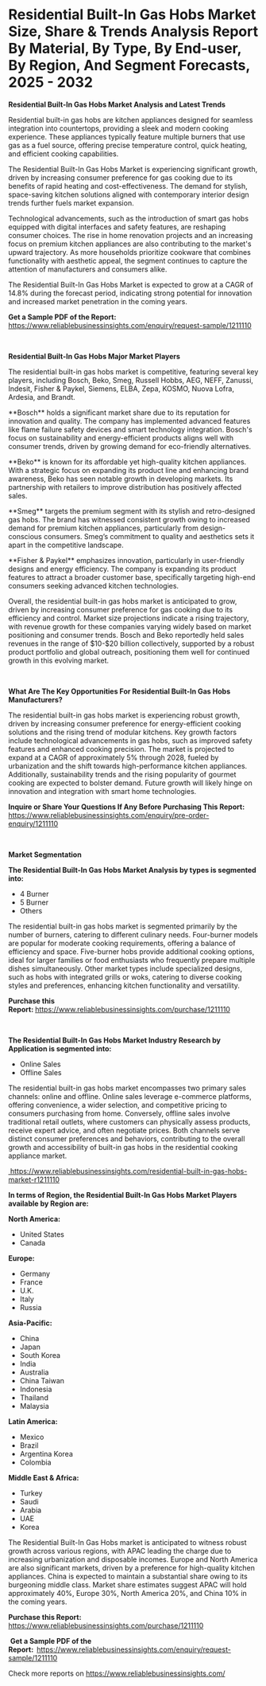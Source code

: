 <p><h1>Residential Built-In Gas Hobs Market Size, Share & Trends Analysis Report By Material, By Type, By End-user, By Region, And Segment Forecasts, 2025 - 2032</h1></p><p><strong>Residential Built-In Gas Hobs Market Analysis and Latest Trends</strong></p>
<p><p>Residential built-in gas hobs are kitchen appliances designed for seamless integration into countertops, providing a sleek and modern cooking experience. These appliances typically feature multiple burners that use gas as a fuel source, offering precise temperature control, quick heating, and efficient cooking capabilities. </p><p>The Residential Built-In Gas Hobs Market is experiencing significant growth, driven by increasing consumer preference for gas cooking due to its benefits of rapid heating and cost-effectiveness. The demand for stylish, space-saving kitchen solutions aligned with contemporary interior design trends further fuels market expansion. </p><p>Technological advancements, such as the introduction of smart gas hobs equipped with digital interfaces and safety features, are reshaping consumer choices. The rise in home renovation projects and an increasing focus on premium kitchen appliances are also contributing to the market's upward trajectory. As more households prioritize cookware that combines functionality with aesthetic appeal, the segment continues to capture the attention of manufacturers and consumers alike. </p><p>The Residential Built-In Gas Hobs Market is expected to grow at a CAGR of 14.8% during the forecast period, indicating strong potential for innovation and increased market penetration in the coming years.</p></p>
<p><strong>Get a Sample PDF of the Report:&nbsp;</strong> <a href="https://www.reliablebusinessinsights.com/enquiry/request-sample/1211110?utm_campaign=1581&utm_medium=2&utm_source=Github&utm_content=ia&utm_term=24032025&utm_id=residential-built-in-gas-hobs">https://www.reliablebusinessinsights.com/enquiry/request-sample/1211110</a></p>
<p>&nbsp;</p>
<p><strong>Residential Built-In Gas Hobs Major Market Players</strong></p>
<p><p>The residential built-in gas hobs market is competitive, featuring several key players, including Bosch, Beko, Smeg, Russell Hobbs, AEG, NEFF, Zanussi, Indesit, Fisher & Paykel, Siemens, ELBA, Zepa, KOSMO, Nuova Lofra, Ardesia, and Brandt. </p><p>**Bosch** holds a significant market share due to its reputation for innovation and quality. The company has implemented advanced features like flame failure safety devices and smart technology integration. Bosch's focus on sustainability and energy-efficient products aligns well with consumer trends, driven by growing demand for eco-friendly alternatives.</p><p>**Beko** is known for its affordable yet high-quality kitchen appliances. With a strategic focus on expanding its product line and enhancing brand awareness, Beko has seen notable growth in developing markets. Its partnership with retailers to improve distribution has positively affected sales.</p><p>**Smeg** targets the premium segment with its stylish and retro-designed gas hobs. The brand has witnessed consistent growth owing to increased demand for premium kitchen appliances, particularly from design-conscious consumers. Smeg’s commitment to quality and aesthetics sets it apart in the competitive landscape.</p><p>**Fisher & Paykel** emphasizes innovation, particularly in user-friendly designs and energy efficiency. The company is expanding its product features to attract a broader customer base, specifically targeting high-end consumers seeking advanced kitchen technologies. </p><p>Overall, the residential built-in gas hobs market is anticipated to grow, driven by increasing consumer preference for gas cooking due to its efficiency and control. Market size projections indicate a rising trajectory, with revenue growth for these companies varying widely based on market positioning and consumer trends. Bosch and Beko reportedly held sales revenues in the range of $10-$20 billion collectively, supported by a robust product portfolio and global outreach, positioning them well for continued growth in this evolving market.</p></p>
<p>&nbsp;</p>
<p><strong>What Are The Key Opportunities For Residential Built-In Gas Hobs Manufacturers?</strong></p>
<p><p>The residential built-in gas hobs market is experiencing robust growth, driven by increasing consumer preference for energy-efficient cooking solutions and the rising trend of modular kitchens. Key growth factors include technological advancements in gas hobs, such as improved safety features and enhanced cooking precision. The market is projected to expand at a CAGR of approximately 5% through 2028, fueled by urbanization and the shift towards high-performance kitchen appliances. Additionally, sustainability trends and the rising popularity of gourmet cooking are expected to bolster demand. Future growth will likely hinge on innovation and integration with smart home technologies.</p></p>
<p><strong>Inquire or Share Your Questions If Any Before Purchasing This Report:</strong> <a href="https://www.reliablebusinessinsights.com/enquiry/pre-order-enquiry/1211110?utm_campaign=1581&utm_medium=2&utm_source=Github&utm_content=ia&utm_term=24032025&utm_id=residential-built-in-gas-hobs">https://www.reliablebusinessinsights.com/enquiry/pre-order-enquiry/1211110</a></p>
<p>&nbsp;</p>
<p><strong>Market Segmentation</strong></p>
<p><strong>The Residential Built-In Gas Hobs Market Analysis by types is segmented into:</strong></p>
<p><ul><li>4 Burner</li><li>5 Burner</li><li>Others</li></ul></p>
<p><p>The residential built-in gas hobs market is segmented primarily by the number of burners, catering to different culinary needs. Four-burner models are popular for moderate cooking requirements, offering a balance of efficiency and space. Five-burner hobs provide additional cooking options, ideal for larger families or food enthusiasts who frequently prepare multiple dishes simultaneously. Other market types include specialized designs, such as hobs with integrated grills or woks, catering to diverse cooking styles and preferences, enhancing kitchen functionality and versatility.</p></p>
<p><strong>Purchase this Report:&nbsp;</strong><a href="https://www.reliablebusinessinsights.com/purchase/1211110?utm_campaign=1581&utm_medium=2&utm_source=Github&utm_content=ia&utm_term=24032025&utm_id=residential-built-in-gas-hobs">https://www.reliablebusinessinsights.com/purchase/1211110</a></p>
<p>&nbsp;</p>
<p><strong>The Residential Built-In Gas Hobs Market Industry Research by Application is segmented into:</strong></p>
<p><ul><li>Online Sales</li><li>Offline Sales</li></ul></p>
<p><p>The residential built-in gas hobs market encompasses two primary sales channels: online and offline. Online sales leverage e-commerce platforms, offering convenience, a wider selection, and competitive pricing to consumers purchasing from home. Conversely, offline sales involve traditional retail outlets, where customers can physically assess products, receive expert advice, and often negotiate prices. Both channels serve distinct consumer preferences and behaviors, contributing to the overall growth and accessibility of built-in gas hobs in the residential cooking appliance market.</p></p>
<p><a href="https://www.reliablebusinessinsights.com/residential-built-in-gas-hobs-market-r1211110?utm_campaign=1581&utm_medium=2&utm_source=Github&utm_content=ia&utm_term=24032025&utm_id=residential-built-in-gas-hobs">&nbsp;https://www.reliablebusinessinsights.com/residential-built-in-gas-hobs-market-r1211110</a></p>
<p><strong>In terms of Region, the Residential Built-In Gas Hobs Market Players available by Region are:</strong></p>
<p>
    <p> <strong> North America: </strong>
        <ul>
            <li>United States</li>
            <li>Canada</li>
        </ul>
        </p> 
    <p> <strong> Europe: </strong>
        <ul>
            <li>Germany</li>
            <li>France</li>
            <li>U.K.</li>
            <li>Italy</li>
            <li>Russia</li>
        </ul>
        </p> 
    <p> <strong> Asia-Pacific: </strong>
        <ul>
            <li>China</li>
            <li>Japan</li>
            <li>South Korea</li>
            <li>India</li>
            <li>Australia</li>
            <li>China Taiwan</li>
            <li>Indonesia</li>
            <li>Thailand</li>
            <li>Malaysia</li>
        </ul>
        </p> 
    <p> <strong> Latin America: </strong>
        <ul>
            <li>Mexico</li>
            <li>Brazil</li>
            <li>Argentina Korea</li>
            <li>Colombia</li>
        </ul>
        </p> 
    <p> <strong> Middle East & Africa: </strong>
        <ul>
            <li>Turkey</li>
            <li>Saudi</li>
            <li>Arabia</li>
            <li>UAE</li>
            <li>Korea</li>
        </ul>
    </p>
    </p>
<p><p>The Residential Built-In Gas Hobs market is anticipated to witness robust growth across various regions, with APAC leading the charge due to increasing urbanization and disposable incomes. Europe and North America are also significant markets, driven by a preference for high-quality kitchen appliances. China is expected to maintain a substantial share owing to its burgeoning middle class. Market share estimates suggest APAC will hold approximately 40%, Europe 30%, North America 20%, and China 10% in the coming years.</p></p>
<p><strong>Purchase this Report: </strong><a href="https://www.reliablebusinessinsights.com/purchase/1211110?utm_campaign=1581&utm_medium=2&utm_source=Github&utm_content=ia&utm_term=24032025&utm_id=residential-built-in-gas-hobs">https://www.reliablebusinessinsights.com/purchase/1211110</a></p>
<p>&nbsp;<strong>Get a Sample PDF of the Report:&nbsp;&nbsp;</strong><a href="https://www.reliablebusinessinsights.com/enquiry/request-sample/1211110?utm_campaign=1581&utm_medium=2&utm_source=Github&utm_content=ia&utm_term=24032025&utm_id=residential-built-in-gas-hobs">https://www.reliablebusinessinsights.com/enquiry/request-sample/1211110</a></p>
<p><strong></strong></p>
<p>Check more reports on <a href="https://www.reliablebusinessinsights.com/?utm_campaign=1581&utm_medium=2&utm_source=Github&utm_content=ia&utm_term=24032025&utm_id=residential-built-in-gas-hobs">https://www.reliablebusinessinsights.com/</a></p>